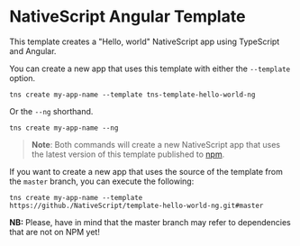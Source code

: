 # NativeScript Angular Template

This template creates a "Hello, world" NativeScript app using TypeScript and Angular.

You can create a new app that uses this template with either the `--template` option.

``` Shell
tns create my-app-name --template tns-template-hello-world-ng
```

Or the `--ng` shorthand.

``` Shell
tns create my-app-name --ng
```

> **Note**: Both commands will create a new NativeScript app that uses the latest version of this template published to [npm](https://www.npmjs.com/package/tns-template-hello-world-ng).

If you want to create a new app that uses the source of the template from the `master` branch, you can execute the following:

``` Shell
tns create my-app-name --template https://github./NativeScript/template-hello-world-ng.git#master
```

**NB:** Please, have in mind that the master branch may refer to dependencies that are not on NPM yet!

